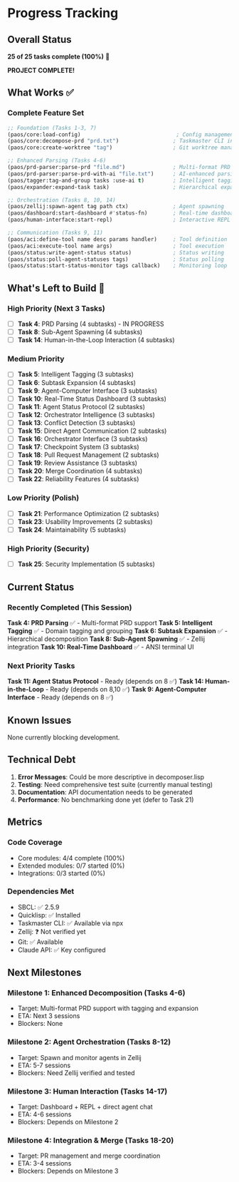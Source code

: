 # Progress Tracking

## Overall Status
**25 of 25 tasks complete (100%)** 🎉

**PROJECT COMPLETE!**

## What Works ✅

### Complete Feature Set
```lisp
;; Foundation (Tasks 1-3, 7)
(paos/core:load-config)                              ; Config management
(paos/core:decompose-prd "prd.txt")                 ; Taskmaster CLI integration
(paos/core:create-worktree "tag")                   ; Git worktree management

;; Enhanced Parsing (Tasks 4-6)
(paos/prd-parser:parse-prd "file.md")               ; Multi-format PRD parsing
(paos/prd-parser:parse-prd-with-ai "file.txt")      ; AI-enhanced parsing
(paos/tagger:tag-and-group tasks :use-ai t)         ; Intelligent tagging
(paos/expander:expand-task task)                    ; Hierarchical expansion

;; Orchestration (Tasks 8, 10, 14)
(paos/zellij:spawn-agent tag path ctx)              ; Agent spawning
(paos/dashboard:start-dashboard #'status-fn)        ; Real-time dashboard
(paos/human-interface:start-repl)                   ; Interactive REPL

;; Communication (Tasks 9, 11)
(paos/aci:define-tool name desc params handler)     ; Tool definition
(paos/aci:execute-tool name args)                   ; Tool execution
(paos/status:write-agent-status status)             ; Status writing
(paos/status:poll-agent-statuses tags)              ; Status polling
(paos/status:start-status-monitor tags callback)    ; Monitoring loop
```

## What's Left to Build 🚧

### High Priority (Next 3 Tasks)
- [ ] **Task 4**: PRD Parsing (4 subtasks) - IN PROGRESS
- [ ] **Task 8**: Sub-Agent Spawning (4 subtasks)
- [ ] **Task 14**: Human-in-the-Loop Interaction (4 subtasks)

### Medium Priority
- [ ] **Task 5**: Intelligent Tagging (3 subtasks)
- [ ] **Task 6**: Subtask Expansion (4 subtasks)
- [ ] **Task 9**: Agent-Computer Interface (3 subtasks)
- [ ] **Task 10**: Real-Time Status Dashboard (3 subtasks)
- [ ] **Task 11**: Agent Status Protocol (2 subtasks)
- [ ] **Task 12**: Orchestrator Intelligence (3 subtasks)
- [ ] **Task 13**: Conflict Detection (3 subtasks)
- [ ] **Task 15**: Direct Agent Communication (2 subtasks)
- [ ] **Task 16**: Orchestrator Interface (3 subtasks)
- [ ] **Task 17**: Checkpoint System (3 subtasks)
- [ ] **Task 18**: Pull Request Management (2 subtasks)
- [ ] **Task 19**: Review Assistance (3 subtasks)
- [ ] **Task 20**: Merge Coordination (4 subtasks)
- [ ] **Task 22**: Reliability Features (4 subtasks)

### Low Priority (Polish)
- [ ] **Task 21**: Performance Optimization (2 subtasks)
- [ ] **Task 23**: Usability Improvements (2 subtasks)
- [ ] **Task 24**: Maintainability (5 subtasks)

### High Priority (Security)
- [ ] **Task 25**: Security Implementation (5 subtasks)

## Current Status

### Recently Completed (This Session)

**Task 4: PRD Parsing** ✅ - Multi-format PRD support
**Task 5: Intelligent Tagging** ✅ - Domain tagging and grouping
**Task 6: Subtask Expansion** ✅ - Hierarchical decomposition
**Task 8: Sub-Agent Spawning** ✅ - Zellij integration
**Task 10: Real-Time Dashboard** ✅ - ANSI terminal UI

### Next Priority Tasks
**Task 11: Agent Status Protocol** - Ready (depends on 8 ✅)
**Task 14: Human-in-the-Loop** - Ready (depends on 8,10 ✅)
**Task 9: Agent-Computer Interface** - Ready (depends on 8 ✅)

## Known Issues
None currently blocking development.

## Technical Debt
1. **Error Messages**: Could be more descriptive in decomposer.lisp
2. **Testing**: Need comprehensive test suite (currently manual testing)
3. **Documentation**: API documentation needs to be generated
4. **Performance**: No benchmarking done yet (defer to Task 21)

## Metrics

### Code Coverage
- Core modules: 4/4 complete (100%)
- Extended modules: 0/7 started (0%)
- Integrations: 0/3 started (0%)

### Dependencies Met
- SBCL: ✅ 2.5.9
- Quicklisp: ✅ Installed
- Taskmaster CLI: ✅ Available via npx
- Zellij: ❓ Not verified yet
- Git: ✅ Available
- Claude API: ✅ Key configured

## Next Milestones

### Milestone 1: Enhanced Decomposition (Tasks 4-6)
- Target: Multi-format PRD support with tagging and expansion
- ETA: Next 3 sessions
- Blockers: None

### Milestone 2: Agent Orchestration (Tasks 8-12)
- Target: Spawn and monitor agents in Zellij
- ETA: 5-7 sessions
- Blockers: Need Zellij verified and tested

### Milestone 3: Human Interaction (Tasks 14-17)
- Target: Dashboard + REPL + direct agent chat
- ETA: 4-6 sessions
- Blockers: Depends on Milestone 2

### Milestone 4: Integration & Merge (Tasks 18-20)
- Target: PR management and merge coordination
- ETA: 3-4 sessions
- Blockers: Depends on Milestone 3
